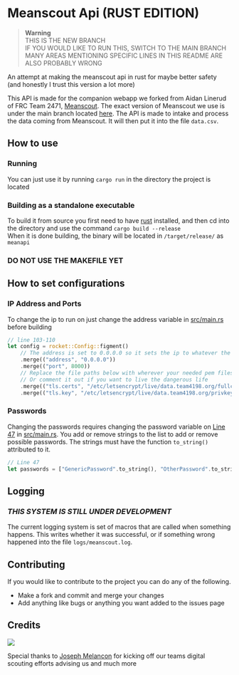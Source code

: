 # Meanscout Api (RUST EDITION)
> **Warning** 
<br />THIS IS THE NEW BRANCH
<br/> IF YOU WOULD LIKE TO RUN THIS, SWITCH TO THE MAIN BRANCH
<br/> MANY AREAS MENTIONING SPECIFIC LINES IN THIS README ARE ALSO PROBABLY WRONG 

An attempt at making the meanscout api in rust for maybe better safety<br>
(and honestly I trust this version a lot more)

This API is made for the companion webapp we forked from Aidan Linerud of FRC Team 2471, [Meanscout](https://github.com/4198-Programmers/MeanScout_4198). The exact version of Meanscout we use is under the main branch located [here](https://github.com/4198-Programmers/MeanScout_4198/tree/main). The API is made to intake and process the data coming from Meanscout. It will then put it into the file `data.csv`.

## How to use

### Running
You can just use it by running `cargo run` in the directory the project is located

### Building as a standalone executable
To build it from source you first need to have [rust](https://rust-lang.org) installed, and then cd into the directory and use the command `cargo build --release`<br>
When it is done building, the binary will be located in `/target/release/` as `meanapi`

### **DO NOT USE THE MAKEFILE YET**

## How to set configurations
### IP Address and Ports
To change the ip to run on just change the address variable in [src/main.rs](https://github.com/4198-Programmers/meanscout-api-rust/blob/main/src/main.rs) before building
```rust
// line 103-110
let config = rocket::Config::figment()
    // The address is set to 0.0.0.0 so it sets the ip to whatever the public network ip is
    .merge(("address", "0.0.0.0"))
    .merge(("port", 8000))
    // Replace the file paths below with wherever your needed pem files are for the right certifications
    // Or comment it out if you want to live the dangerous life
    .merge(("tls.certs", "/etc/letsencrypt/live/data.team4198.org/fullchain.pem"))
    .merge(("tls.key", "/etc/letsencrypt/live/data.team4198.org/privkey.pem"));
```

### Passwords
Changing the passwords requires changing the password variable on [Line 47](https://github.com/4198-Programmers/meanscout-api-rust/blob/main/src/main.rs#L44) in [src/main.rs](https://github.com/4198-Programmers/meanscout-api-rust/blob/main/src/main.rs). You add or remove strings to the list to add or remove possible passwords. The strings must have the function `to_string()` attributed to it.
```rust
// Line 47
let passwords = ["GenericPassword".to_string(), "OtherPassword".to_string()];
```

## Logging

### ***THIS SYSTEM IS STILL UNDER DEVELOPMENT***

The current logging system is set of macros that are called when something happens. This writes whether it was successful, or if something wrong happened into the file `logs/meanscout.log`. 

## Contributing

If you would like to contribute to the project you can do any of the following.
* Make a fork and commit and merge your changes
* Add anything like bugs or anything you want added to the issues page


## Credits
<a href="https://github.com/4198-Programmers/meanscout-api-rust/graphs/contributors">
  <img src="https://contrib.rocks/image?repo=4198-Programmers/meanscout-api-rust" />
</a>

Special thanks to <a href="https://github.com/jmelancon"> Joseph Melancon</a> for kicking off our teams digital scouting efforts advising us and much more
